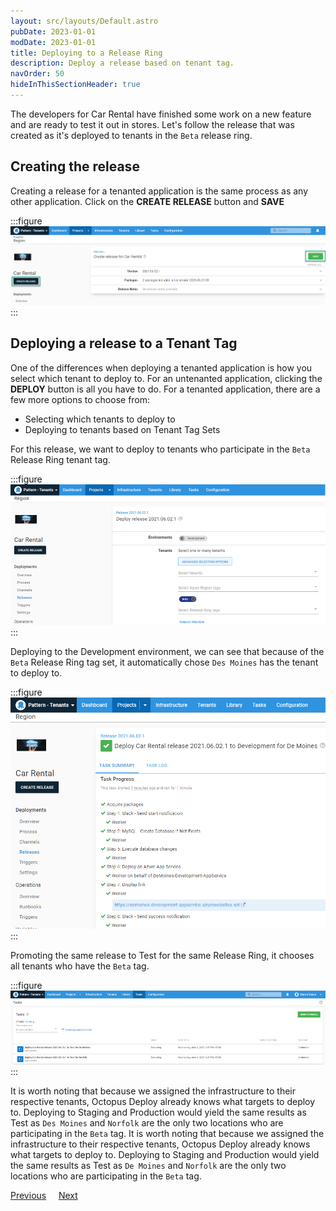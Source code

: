 ```yaml
---
layout: src/layouts/Default.astro
pubDate: 2023-01-01
modDate: 2023-01-01
title: Deploying to a Release Ring
description: Deploy a release based on tenant tag.
navOrder: 50
hideInThisSectionHeader: true
---
```


The developers for Car Rental have finished some work on a new feature and are ready to test it out in stores.  Let's follow the release that was created as it's deployed to tenants in the `Beta` release ring.

## Creating the release

Creating a release for a tenanted application is the same process as any other application.  Click on the **CREATE RELEASE** button and **SAVE**

:::figure
![](/docs/tenants/guides/multi-tenant-region/images/create-release.png "width=500")
:::

## Deploying a release to a Tenant Tag

One of the differences when deploying a tenanted application is how you select which tenant to deploy to.  For an untenanted application, clicking the **DEPLOY** button is all you have to do.  For a tenanted application, there are a few more options to choose from:

- Selecting which tenants to deploy to
- Deploying to tenants based on Tenant Tag Sets

For this release, we want to deploy to tenants who participate in the `Beta` Release Ring tenant tag.

:::figure
![](/docs/tenants/guides/multi-tenant-region/images/beta-release-ring.png "width=500")
:::

Deploying to the Development environment, we can see that because of the `Beta` Release Ring tag set, it automatically chose `Des Moines` has the tenant to deploy to.

:::figure
![](/docs/tenants/guides/multi-tenant-region/images/beta-release-ring-development-deployment.png "width=500")
:::

Promoting the same release to Test for the same Release Ring, it chooses all tenants who have the `Beta` tag.

:::figure
![](/docs/tenants/guides/multi-tenant-region/images/beta-release-ring-test-deployment.png "width=500")
:::

It is worth noting that because we assigned the infrastructure to their respective tenants, Octopus Deploy already knows what targets to deploy to.  Deploying to Staging and Production would yield the same results as Test as `Des Moines` and `Norfolk` are the only two locations who are participating in the `Beta` tag.
It is worth noting that because we assigned the infrastructure to their respective tenants, Octopus Deploy already knows what targets to deploy to.  Deploying to Staging and Production would yield the same results as Test as `De Moines` and `Norfolk` are the only two locations who are participating in the `Beta` tag.

<span><a class="button btn-secondary" href="/docs/tenants/guides/multi-tenant-region/assigning-tenants-to-infrastructure">Previous</a></span>&nbsp;&nbsp;&nbsp;&nbsp;&nbsp;<span><a class="button btn-success" href="/docs/tenants/guides/multi-tenant-region/region-specific-workers">Next</a></span>
